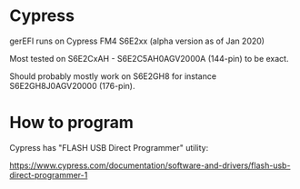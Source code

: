 # Cypress

gerEFI runs on Cypress FM4 S6E2xx (alpha version as of Jan 2020)

Most tested on S6E2CxAH - S6E2C5AH0AGV2000A (144-pin) to be exact.

Should probably mostly work on S6E2GH8 for instance S6E2GH8J0AGV20000 (176-pin).

# How to program

Cypress has "FLASH USB Direct Programmer" utility:

https://www.cypress.com/documentation/software-and-drivers/flash-usb-direct-programmer-1
